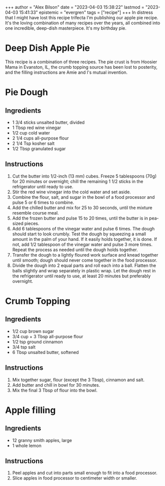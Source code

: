 +++
author = "Alex Bilson"
date = "2023-04-03 15:38:22"
lastmod = "2023-04-03 15:41:33"
epistemic = "evergren"
tags = ["recipe"]
+++
In distress that I might have lost this recipe trifecta I'm publishing our apple pie recipe. It's the loving combination of many recipes over the years, all combined into one incredible, deep-dish masterpiece. It's my birthday pie.

# Deep Dish Apple Pie

This recipe is a combination of three recipes. The pie crust is from Hoosier Mama in Evanston, IL, the crumb topping source has been lost to posterity, and the filling instructions are Amie and I's mutual invention.

# Pie Dough

## Ingredients

- 1 3/4 sticks unsalted butter, divided
- 1 Tbsp       red wine vinegar
- 1/2 cup      cold water
- 2 1/4 cups   all-purpose flour
- 2 1/4 Tsp    kosher salt
- 1/2 Tbsp     granulated sugar

## Instructions

1. Cut the butter into 1/2-inch (13 mm) cubes. Freeze 5 tablespoons (70g) for 20 minutes or overnight; chill the
   remaining 1 1/2 sticks in the refrigerator until ready to use.
2. Stir the red wine vinegar into the cold water and set aside.
3. Combine the flour, salt, and sugar in the bowl of a food processor and pulse 5 or 6 times to combine.
4. Add the chilled butter and mix for 25 to 30 seconds, until the mixture resemble course meal.
5. Add the frozen butter and pulse 15 to 20 times, until the butter is in pea-sized pieces.
6. Add 6 tablespoons of the vinegar water and pulse 6 times. The dough should start to look crumbly. Test the dough by
   squeezing a small amount in the palm of your hand. If it easily holds together, it is done. If not, add 1/2
   tablespoon of the vinegar water and pulse 3 more times. Repeat the process as needed until the dough holds together.
7. Transfer the dough to a lightly floured work surface and knead together until smooth; dough should never come
   together in the food processor.
8. Divide the dough into 2 equal parts and roll each into a ball. Flatten the balls slightly and wrap separately in
   plastic wrap. Let the dough rest in the refrigerator until ready to use, at least 20 minutes but preferably
   overnight.

# Crumb Topping

## Ingredients

- 1/2 cup             brown sugar
- 3/4 cup + 3 Tbsp    all-purpose flour
- 1/2 tsp             ground cinnamon
- 3/4 tsp             salt
- 6 Tbsp              unsalted butter, softened

## Instructions

1. Mix together sugar, flour (except the 3 Tbsp), cinnamon and salt.
2. Add butter and chill in bowl for 30 minutes.
3. Mix the final 3 Tbsp of flour into the bowl.

# Apple filling

## Ingredients

- 12    granny smith apples, large
- 1     whole lemon

## Instructions

1. Peel apples and cut into parts small enough to fit into a food processor.
2. Slice apples in food processor to centimeter width or smaller.


